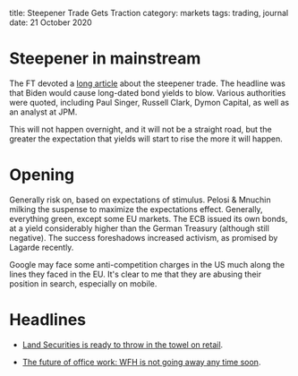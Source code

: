 title: Steepener Trade Gets Traction
category: markets
tags: trading, journal
date: 21 October 2020

# Steepener in mainstream

The FT devoted a [long article](https://www.ft.com/content/077e20e2-b792-491b-9138-1a504a78a469) about the steepener trade.
The headline was that Biden would cause long-dated bond yields to blow.
Various authorities were quoted, including Paul Singer, Russell Clark, Dymon Capital, as well as an analyst at JPM.

This will not happen overnight, and it will not be a straight road, but the greater the expectation that yields will start to rise the more it will happen.

# Opening

Generally risk on, based on expectations of stimulus. Pelosi & Mnuchin milking the suspense to maximize the expectations effect.
Generally, everything green, except some EU markets.
The ECB issued its own bonds, at a yield considerably higher than the German Treasury (although still negative).
The success foreshadows increased activism, as promised by Lagarde recently.

Google may face some anti-competition charges in the US much along the lines they faced in the EU.
It's clear to me that they are abusing their position in search, especially on mobile.

# Headlines

* [Land Securities is ready to throw in the towel on retail](https://wolfstreet.com/2020/10/19/amid-eviction-moratorium-wiggle-room-tightens-for-retail-landlords-tenants-in-the-uk/).

* [The future of office work: WFH is not going away any time soon](https://wolfstreet.com/2020/10/20/consumer-finance-giant-synchrony-disclosed-radical-permanent-work-from-home-plan/).